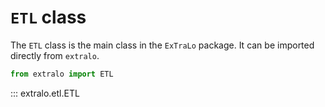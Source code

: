 # `ETL` class

The `ETL` class is the main class in the `ExTraLo` package. It can be imported directly from `extralo`.

```python
from extralo import ETL
```

::: extralo.etl.ETL
